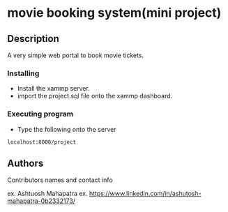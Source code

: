 # movie booking system(mini project)

## Description

A very simple web portal to book movie tickets.

### Installing
* Install the xammp server.
* import the project.sql file onto the xammp dashboard.
### Executing program

* Type the following onto the server
```
localhost:8000/project
```

## Authors

Contributors names and contact info

ex. Ashtuosh Mahapatra
ex. https://www.linkedin.com/in/ashutosh-mahapatra-0b2332173/


